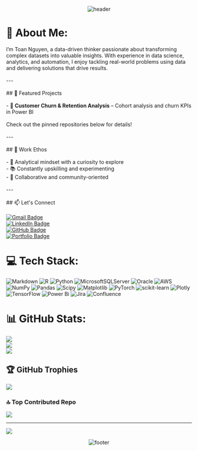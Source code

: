 <p align="center">
  <img 
    src="https://capsule-render.vercel.app/api?type=waving&color=0:6a11cb,100:2575fc&height=200&section=header&text=Hi,%20I'm%20Toan%20Nguyen!%20👋&fontSize=40&fontAlignY=40&desc=Master%20of%20Data%20Science%20%7C%20Data%20Analyst%20%7C%20Problem%20Solver&descAlign=70&descAlignY=60" 
    alt="header" 
  />
</p>

# 💫 About Me:
I’m Toan Nguyen, a data-driven thinker passionate about transforming complex datasets into valuable insights. With experience in data science, analytics, and automation, I enjoy tackling real-world problems using data and delivering solutions that drive results.<br><br>---<br><br>## 📂 Featured Projects<br><br>- 🔄 **Customer Churn & Retention Analysis** – Cohort analysis and churn KPIs in Power BI  <br><br>Check out the pinned repositories below for details!<br><br>---<br><br>## 💼 Work Ethos<br><br>- 🧠 Analytical mindset with a curiosity to explore  <br>- 📚 Constantly upskilling and experimenting  <br>- 🤝 Collaborative and community-oriented  <br><br>---<br><br>## 📫 Let's Connect<br><br>[![Gmail Badge](https://img.shields.io/badge/-htoan.nguyen57@gmail.com-c14438?style=flat&logo=Gmail&logoColor=white)](mailto:htoan.nguyen57@gmail.com)<br>[![LinkedIn Badge](https://img.shields.io/badge/-htoannguyen-0072b1?style=flat&logo=Linkedin&logoColor=white)](https://www.linkedin.com/in/htoannguyen/)<br>[![GitHub Badge](https://img.shields.io/badge/-htoan57-grey?style=flat&logo=github&logoColor=white)](https://github.com/htoan57/)<br>[![Portfolio Badge](https://img.shields.io/badge/Portfolio-Website-blue?style=flat&logo=google-chrome&logoColor=white)](https://htoan57.github.io/Toan-portfolio/)


# 💻 Tech Stack:
![Markdown](https://img.shields.io/badge/markdown-%23000000.svg?style=flat&logo=markdown&logoColor=white) ![R](https://img.shields.io/badge/r-%23276DC3.svg?style=flat&logo=r&logoColor=white) ![Python](https://img.shields.io/badge/python-3670A0?style=flat&logo=python&logoColor=ffdd54) ![MicrosoftSQLServer](https://img.shields.io/badge/Microsoft%20SQL%20Server-CC2927?style=flat&logo=microsoft%20sql%20server&logoColor=white) ![Oracle](https://img.shields.io/badge/Oracle-F80000?style=flat&logo=oracle&logoColor=white) ![AWS](https://img.shields.io/badge/AWS-%23FF9900.svg?style=flat&logo=amazon-aws&logoColor=white) ![NumPy](https://img.shields.io/badge/numpy-%23013243.svg?style=flat&logo=numpy&logoColor=white) ![Pandas](https://img.shields.io/badge/pandas-%23150458.svg?style=flat&logo=pandas&logoColor=white) ![Scipy](https://img.shields.io/badge/SciPy-%230C55A5.svg?style=flat&logo=scipy&logoColor=%white) ![Matplotlib](https://img.shields.io/badge/Matplotlib-%23ffffff.svg?style=flat&logo=Matplotlib&logoColor=black) ![PyTorch](https://img.shields.io/badge/PyTorch-%23EE4C2C.svg?style=flat&logo=PyTorch&logoColor=white) ![scikit-learn](https://img.shields.io/badge/scikit--learn-%23F7931E.svg?style=flat&logo=scikit-learn&logoColor=white) ![Plotly](https://img.shields.io/badge/Plotly-%233F4F75.svg?style=flat&logo=plotly&logoColor=white) ![TensorFlow](https://img.shields.io/badge/TensorFlow-%23FF6F00.svg?style=flat&logo=TensorFlow&logoColor=white) ![Power Bi](https://img.shields.io/badge/power_bi-F2C811?style=flat&logo=powerbi&logoColor=black) ![Jira](https://img.shields.io/badge/jira-%230A0FFF.svg?style=flat&logo=jira&logoColor=white) ![Confluence](https://img.shields.io/badge/confluence-%23172BF4.svg?style=flat&logo=confluence&logoColor=white)
# 📊 GitHub Stats:
![](https://github-readme-stats.vercel.app/api?username=htoan57&theme=dark&hide_border=false&include_all_commits=true&count_private=false)<br/>
![](https://nirzak-streak-stats.vercel.app/?user=htoan57&theme=dark&hide_border=false)<br/>
![](https://github-readme-stats.vercel.app/api/top-langs/?username=htoan57&theme=dark&hide_border=false&include_all_commits=true&count_private=false&layout=compact)

## 🏆 GitHub Trophies
![](https://github-profile-trophy.vercel.app/?username=htoan57&theme=radical&no-frame=false&no-bg=false&margin-w=4)

### 🔝 Top Contributed Repo
![](https://github-contributor-stats.vercel.app/api?username=htoan57&limit=5&theme=dark&combine_all_yearly_contributions=true)

---
[![](https://visitcount.itsvg.in/api?id=htoan57&icon=0&color=12)](https://visitcount.itsvg.in)

<p align="center">
  <img 
    src="https://capsule-render.vercel.app/api?type=waving&color=0:6a11cb,100:2575fc&height=120&section=footer"
    alt="footer"
/>
</p>
